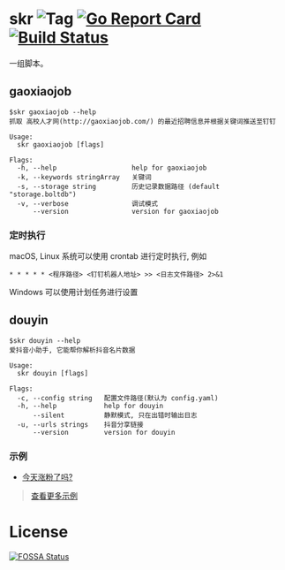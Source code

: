 # skr ![Tag](https://img.shields.io/github/tag/earlzo/skr.svg?style=flat-square) [![Go Report Card](https://goreportcard.com/badge/github.com/earlzo/skr)](https://goreportcard.com/report/github.com/earlzo/skr?style=flat-square) [![Build Status](https://img.shields.io/travis/earlzo/skr.svg?style=flat-square)](https://travis-ci.org/earlzo/skr)

一组脚本。


## gaoxiaojob

```text
$skr gaoxiaojob --help
抓取 高校人才网(http://gaoxiaojob.com/) 的最近招聘信息并根据关键词推送至钉钉

Usage:
  skr gaoxiaojob [flags]

Flags:
  -h, --help                   help for gaoxiaojob
  -k, --keywords stringArray   关键词
  -s, --storage string         历史记录数据路径 (default "storage.boltdb")
  -v, --verbose                调试模式
      --version                version for gaoxiaojob
```

### 定时执行

macOS, Linux 系统可以使用 crontab 进行定时执行, 例如

```text
* * * * * <程序路径> <钉钉机器人地址> >> <日志文件路径> 2>&1
```

Windows 可以使用计划任务进行设置

## douyin

```text
$skr douyin --help 
爱抖音小助手, 它能帮你解析抖音名片数据

Usage:
  skr douyin [flags]

Flags:
  -c, --config string   配置文件路径(默认为 config.yaml)
  -h, --help            help for douyin
      --silent          静默模式, 只在出错时输出日志
  -u, --urls strings    抖音分享链接
      --version         version for douyin
```

### 示例

- [今天涨粉了吗?](examples/今天涨粉了吗)

> [查看更多示例](examples)

# License

[![FOSSA Status](https://app.fossa.com/api/projects/git%2Bgithub.com%2Fearlzo%2Fskr.svg?type=large)](https://app.fossa.com/projects/git%2Bgithub.com%2Fearlzo%2Fskr?ref=badge_large)
